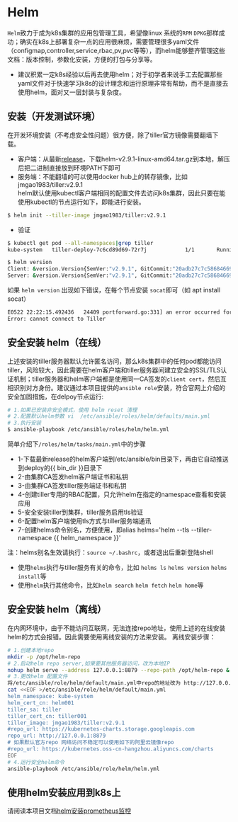 # Helm

`Helm`致力于成为k8s集群的应用包管理工具，希望像linux 系统的`RPM` `DPKG`那样成功；确实在k8s上部署复杂一点的应用很麻烦，需要管理很多yaml文件（configmap,controller,service,rbac,pv,pvc等等），而helm能够整齐管理这些文档：版本控制，参数化安装，方便的打包与分享等。  
- 建议积累一定k8s经验以后再去使用helm；对于初学者来说手工去配置那些yaml文件对于快速学习k8s的设计理念和运行原理非常有帮助，而不是直接去使用helm，面对又一层封装与复杂度。

## 安装（开发测试环境）

在开发环境安装（不考虑安全性问题）很方便，除了tiller官方镜像需要翻墙下载。  
- 客户端：从最新[release](https://github.com/kubernetes/helm/releases)，下载helm-v2.9.1-linux-amd64.tar.gz到本地，解压后把二进制直接放到环境PATH下即可
- 服务端：不能翻墙的可以使用docker hub上的转存镜像，比如jmgao1983/tiller:v2.9.1  
helm默认使用kubectl客户端相同的配置文件去访问k8s集群，因此只要在能使用kubectl的节点运行如下，即能进行安装。  
``` bash
$ helm init --tiller-image jmgao1983/tiller:v2.9.1
```
- 验证  
``` bash
$ kubectl get pod --all-namespaces|grep tiller
kube-system   tiller-deploy-7c6cd89d69-72r7j            1/1       Running   0          10h

$ helm version
Client: &version.Version{SemVer:"v2.9.1", GitCommit:"20adb27c7c5868466912eebdf6664e7390ebe710", GitTreeState:"clean"}
Server: &version.Version{SemVer:"v2.9.1", GitCommit:"20adb27c7c5868466912eebdf6664e7390ebe710", GitTreeState:"clean"}
```

如果 `helm version` 出现如下错误，在每个节点安装 `socat`即可（如 apt install socat）  
``` bash
E0522 22:22:15.492436   24409 portforward.go:331] an error occurred forwarding 38398 -> 44134: error forwarding port 44134 to pod dc6da4ab99ad9c497c0cef1776b9dd18e0a612d507e2746ed63d36ef40f30174, uid : unable to do port forwarding: socat not found.
Error: cannot connect to Tiller
```

## 安全安装 helm（在线）

上述安装的tiller服务器默认允许匿名访问，那么k8s集群中的任何pod都能访问tiller，风险较大，因此需要在helm客户端和tiller服务器间建立安全的SSL/TLS认证机制；tiller服务器和helm客户端都是使用同一CA签发的`client cert`，然后互相识别对方身份。建议通过本项目提供的`ansible role`安装，符合官网上介绍的安全加固措施，在delpoy节点运行:  
``` bash
# 1.如果已安装非安全模式，使用 helm reset 清理
# 2.配置默认helm参数 vi  /etc/ansible/roles/helm/defaults/main.yml
# 3.执行安装
$ ansible-playbook /etc/ansible/roles/helm/helm.yml
```

简单介绍下`/roles/helm/tasks/main.yml`中的步骤

- 1-下载最新release的helm客户端到/etc/ansible/bin目录下，再由它自动推送到deploy的{{ bin_dir }}目录下
- 2-由集群CA签发helm客户端证书和私钥
- 3-由集群CA签发tiller服务端证书和私钥
- 4-创建tiller专用的RBAC配置，只允许helm在指定的namespace查看和安装应用
- 5-安全安装tiller到集群，tiller服务启用tls验证
- 6-配置helm客户端使用tls方式与tiller服务端通讯
- 7-创建helms命令别名，方便使用，即alias helms='helm --tls --tiller-namespace {{ helm_namespace }}'

注：helms别名生效请执行：`source ~/.bashrc`，或者退出后重新登陆shell  
- 使用`helms`执行与tiller服务有关的命令，比如 `helms ls` `helms version` `helms install`等
- 使用`helm`执行其他命令，比如`helm search` `helm fetch` `helm home`等

## 安全安装 helm（离线）
在内网环境中，由于不能访问互联网，无法连接repo地址，使用上述的在线安装helm的方式会报错。因此需要使用离线安装的方法来安装。
离线安装步骤：
```bash
# 1.创建本地repo
mkdir -p /opt/helm-repo
# 2.启动helm repo server,如果要其他服务器访问，改为本地IP
nohup helm serve --address 127.0.0.1:8879 --repo-path /opt/helm-repo &
# 3.更改helm 配置文件
将/etc/ansible/role/helm/default/main.yml中repo的地址改为 http://127.0.0.1:8879
cat <<EOF >/etc/ansible/role/helm/default/main.yml
helm_namespace: kube-system 
helm_cert_cn: helm001
tiller_sa: tiller
tiller_cert_cn: tiller001
tiller_image: jmgao1983/tiller:v2.9.1
#repo_url: https://kubernetes-charts.storage.googleapis.com
repo_url: http://127.0.0.1:8879
# 如果默认官方repo 网络访问不稳定可以使用如下的阿里云镜像repo
#repo_url: https://kubernetes.oss-cn-hangzhou.aliyuncs.com/charts
EOF
# 4.运行安全helm命令
ansible-playbook /etc/ansible/role/helm/helm.yml 
```
## 使用helm安装应用到k8s上

请阅读本项目文档[helm安装prometheus监控](prometheus.md)
